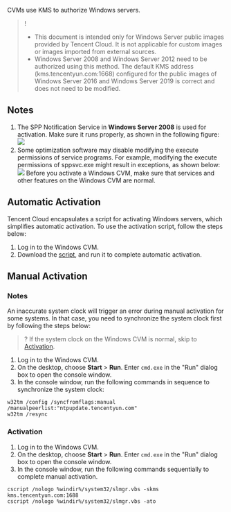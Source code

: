 CVMs use KMS to authorize Windows servers.
>! 
> - This document is intended only for Windows Server public images provided by Tencent Cloud. It is not applicable for custom images or images imported from external sources.
> - Windows Server 2008 and Windows Server 2012 need to be authorized using this method. The default KMS address (kms.tencentyun.com:1668) configured for the public images of Windows Server 2016 and Windows Server 2019 is correct and does not need to be modified.


## Notes
1. The SPP Notification Service in **Windows Server 2008** is used for activation. Make sure it runs properly, as shown in the following figure:
![](https://main.qcloudimg.com/raw/f84f7bd86fae0df1c2394cdc554b6a98.png)
2. Some optimization software may disable modifying the execute permissions of service programs. For example, modifying the execute permissions of sppsvc.exe might result in exceptions, as shown below:
![](https://main.qcloudimg.com/raw/c1ad23337b0f1b6e186d0c6e50c9e1b5.png)
Before you activate a Windows CVM, make sure that services and other features on the Windows CVM are normal.
 
## Automatic Activation
Tencent Cloud encapsulates a script for activating Windows servers, which simplifies automatic activation. To use the activation script, follow the steps below:
1. Log in to the Windows CVM.
2. Download the [script](https://iso-1251783334.cos.ap-guangzhou.myqcloud.com/scripts/activate-win.bat), and run it to complete automatic activation.


## Manual Activation

### Notes
An inaccurate system clock will trigger an error during manual activation for some systems. In that case, you need to synchronize the system clock first by following the steps below:
>? If the system clock on the Windows CVM is normal, skip to [Activation](#ActivationStep).
>
1. Log in to the Windows CVM.
2. On the desktop, choose **Start** > **Run**. Enter `cmd.exe` in the "Run" dialog box to open the console window.
3. In the console window, run the following commands in sequence to synchronize the system clock:
```
w32tm /config /syncfromflags:manual /manualpeerlist:"ntpupdate.tencentyun.com"
w32tm /resync
```

<span id="ActivationStep"></span>
### Activation

1. Log in to the Windows CVM.
2. On the desktop, choose **Start** > **Run**. Enter `cmd.exe` in the "Run" dialog box to open the console window.
3. In the console window, run the following commands sequentially to complete manual activation.
```
cscript /nologo %windir%/system32/slmgr.vbs -skms kms.tencentyun.com:1688
cscript /nologo %windir%/system32/slmgr.vbs -ato
```





